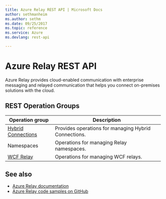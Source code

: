 ```yaml
---
title: Azure Relay REST API | Microsoft Docs
author: sethmanheim
ms.author: sethm
ms.date: 09/25/2017
ms.topic: reference
ms.service: Azure
ms.devlang: rest-api

---
```


# Azure Relay REST API

Azure Relay provides cloud-enabled communication with enterprise messaging and relayed communication that helps you connect on-premises solutions with the cloud. 

## REST Operation Groups 

| Operation group | Description                                                        |
|-----------------|--------------------------------------------------------------------|
| [Hybrid Connections](/azure/service-bus-relay/relay-hybrid-connections-dotnet-get-started) | Provides operations for managing Hybrid Connections. |
| Namespaces | Operations for managing Relay namespaces. |
| [WCF Relay](https://github.com/Azure/azure-relay/tree/master/samples/wcf-relay) | Operations for managing WCF relays. 

## See also

- [Azure Relay documentation](https://docs.microsoft.com/azure/azure-relay)
- [Azure Relay code samples on GitHub](https://github.com/Azure/azure-relay/tree/master/samples)
